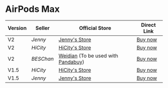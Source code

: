 # AirPods Max

| Version | Seller    | Official Store                                                                                      | Direct Link                                  |
|---------|-----------|-----------------------------------------------------------------------------------------------------|----------------------------------------------|
| V2      | *Jenny*   | [Jenny's Store](https://jenny.airreps.info)                                                         | [Buy now](https://airreps.link/jenny)        |
| V2      | *HiCity*  | [HiCity's Store](https://hicitypods.com)                                                               | [Buy now](https://airreps.link/hcmaxv2)      |
| V2      | *BESChan* | [Weidian](https://airreps.link/beschan) (To be used with [Pandabuy](https://airreps.link/pandabuy)) | [Buy now](https://airreps.link/beschan)      |
| V1.5    | *HiCity*  | [HiCity's Store](https://hicitypods.com)                                                               | [Buy now](https://airreps.link/hicityairmax) |
| V1.5    | *Jenny*   | [Jenny's Store](https://jenny.airreps.info)                                                         | [Buy now](https://airreps.info/jenny)        |